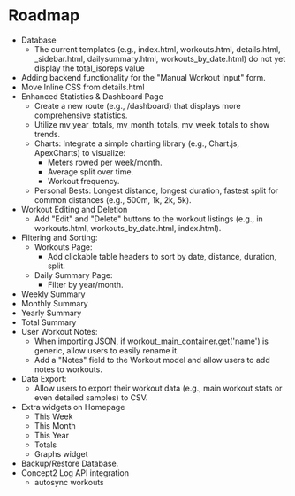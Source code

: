 # Roadmap
- Database
    - The current templates (e.g., index.html, workouts.html, details.html, _sidebar.html, dailysummary.html, workouts_by_date.html) do not yet display the total_isoreps value
- Adding backend functionality for the "Manual Workout Input" form.
- Move Inline CSS from details.html
- Enhanced Statistics & Dashboard Page
    - Create a new route (e.g., /dashboard) that displays more comprehensive statistics.
    - Utilize mv_year_totals, mv_month_totals, mv_week_totals to show trends.
    - Charts: Integrate a simple charting library (e.g., Chart.js, ApexCharts) to visualize:
        - Meters rowed per week/month.
        - Average split over time.
        - Workout frequency.
    - Personal Bests: Longest distance, longest duration, fastest split for common distances (e.g., 500m, 1k, 2k, 5k).
- Workout Editing and Deletion
    - Add "Edit" and "Delete" buttons to the workout listings (e.g., in workouts.html, workouts_by_date.html, index.html).
- Filtering and Sorting:
    - Workouts Page:
        - Add clickable table headers to sort by date, distance, duration, split.
    - Daily Summary Page:
        - Filter by year/month.
- Weekly Summary
- Monthly Summary
- Yearly Summary
- Total Summary
- User Workout Notes:
    - When importing JSON, if workout_main_container.get('name') is generic, allow users to easily rename it.
    - Add a "Notes" field to the Workout model and allow users to add notes to workouts.
- Data Export:
    - Allow users to export their workout data (e.g., main workout stats or even detailed samples) to CSV.
- Extra widgets on Homepage
    - This Week 
    - This Month
    - This Year
    - Totals
    - Graphs widget
- Backup/Restore Database.
- Concept2 Log API integration
    - autosync workouts